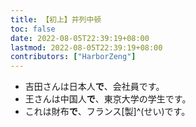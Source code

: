 ```yaml
---
title: 【初上】并列中顿
toc: false
date: 2022-08-05T22:39:19+08:00
lastmod: 2022-08-05T22:39:19+08:00
contributors: ["HarborZeng"]
---
```


- 吉田さんは日本人**で**、会社員です。
- 王さんは中国人**で**、東京大学の学生です。
- これは財布**で**、フランス[製]^(せい)です。

